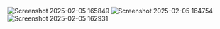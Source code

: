 ![Screenshot 2025-02-05 165849](https://github.com/user-attachments/assets/b0520a24-d63b-4692-bde3-aabba4ccfef6)
![Screenshot 2025-02-05 164754](https://github.com/user-attachments/assets/33585a5a-abcf-467e-8bfe-67f795344791)
![Screenshot 2025-02-05 162931](https://github.com/user-attachments/assets/51040df1-4a09-4ead-862a-ef0971641da9)
